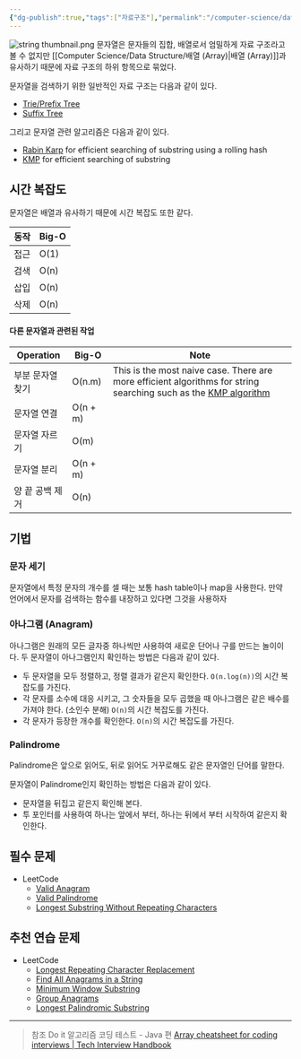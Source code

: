```yaml
---
{"dg-publish":true,"tags":["자료구조"],"permalink":"/computer-science/data-structure/string/","dgPassFrontmatter":true,"created":"","updated":""}
---
```


![string thumbnail.png](/img/user/Computer%20Science/Data%20Structure/string%20thumbnail.png)
문자열은 문자들의 집합, 배열로서 엄밀하게 자료 구조라고 볼 수 없지만 [[Computer Science/Data Structure/배열 (Array)\|배열 (Array)]]과 유사하기 때문에 자료 구조의 하위 항목으로 묶었다.

문자열을 검색하기 위한 일반적인 자료 구조는 다음과 같이 있다.  
- [Trie/Prefix Tree](https://en.wikipedia.org/wiki/Trie)
- [Suffix Tree](https://en.wikipedia.org/wiki/Suffix_tree) 

그리고 문자열 관련 알고리즘은 다음과 같이 있다.
- [Rabin Karp](https://en.wikipedia.org/wiki/Rabin%E2%80%93Karp_algorithm) for efficient searching of substring using a rolling hash
- [KMP](https://en.wikipedia.org/wiki/Knuth%E2%80%93Morris%E2%80%93Pratt_algorithm) for efficient searching of substring

## 시간 복잡도
문자열은 배열과 유사하기 때문에 시간 복잡도 또한 같다.  

|동작|Big-O|
|---|---|
|접근|O(1)|
|검색|O(n)|
|삽입|O(n)|
|삭제|O(n)|

#### 다른 문자열과 관련된 작업

|Operation|Big-O|Note|
|---|---|---|
|부분 문자열 찾기|O(n.m)|This is the most naive case. There are more efficient algorithms for string searching such as the [KMP algorithm](https://en.wikipedia.org/wiki/Knuth%E2%80%93Morris%E2%80%93Pratt_algorithm)|
|문자열 연결|O(n + m)||
|문자열 자르기|O(m)||
|문자열 분리|O(n + m)||
|양 끝 공백 제거|O(n)||

## 기법

### 문자 세기

문자열에서 특정 문자의 개수를 셀 때는 보통 hash table이나 map을 사용한다. 만약 언어에서 문자를 검색하는 함수를 내장하고 있다면 그것을 사용하자

### 아나그램 (Anagram) 

아나그램은 원래의 모든 글자중 하나씩만 사용하여 새로운 단어나 구를 만드는 놀이이다.
두 문자열이 아나그램인지 확인하는 방법은 다음과 같이 있다.

- 두 문자열을 모두 정렬하고, 정렬 결과가 같은지 확인한다. `O(n.log(n))`의 시간 복잡도를 가진다.
- 각 문자를 소수에 대응 시키고, 그 숫자들을 모두 곱했을 때 아나그램은 같은 배수를 가져야 한다. (소인수 분해) `O(n)`의 시간 복잡도를 가진다.
- 각 문자가 등장한 개수를 확인한다. `O(n)`의 시간 복잡도를 가진다.

### Palindrome

Palindrome은 앞으로 읽어도, 뒤로 읽어도 거꾸로해도 같은 문자열인 단어를 말한다.

문자열이 Palindrome인지 확인하는 방법은 다음과 같이 있다.

- 문자열을 뒤집고 같은지 확인해 본다.
- 투 포인터를 사용하여 하나는 앞에서 부터, 하나는 뒤에서 부터 시작하여 같은지 확인한다.

## 필수 문제

- LeetCode
    - [Valid Anagram](https://leetcode.com/problems/valid-anagram)
    - [Valid Palindrome](https://leetcode.com/problems/valid-palindrome/)
    - [Longest Substring Without Repeating Characters](https://leetcode.com/problems/longest-substring-without-repeating-characters/)

## 추천 연습 문제

- LeetCode
    - [Longest Repeating Character Replacement](https://leetcode.com/problems/longest-repeating-character-replacement/)
    - [Find All Anagrams in a String](https://leetcode.com/problems/find-all-anagrams-in-a-string)
    - [Minimum Window Substring](https://leetcode.com/problems/minimum-window-substring/description/)
    - [Group Anagrams](https://leetcode.com/problems/group-anagrams/)
    - [Longest Palindromic Substring](https://leetcode.com/problems/longest-palindromic-substring/)

---
> 참조
> Do it 알고리즘 코딩 테스트 - Java 편
> [Array cheatsheet for coding interviews | Tech Interview Handbook](https://www.techinterviewhandbook.org/algorithms/array/)